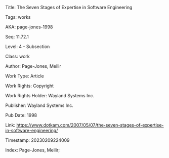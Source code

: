 Title:  The Seven Stages of Expertise in Software Engineering

Tags:   works

AKA:    page-jones-1998

Seq:    11.72.1

Level:  4 - Subsection

Class:  work

Author: Page-Jones, Meilir

Work Type: Article

Work Rights: Copyright

Work Rights Holder: Wayland Systems Inc.

Publisher: Wayland Systems Inc.

Pub Date: 1998

Link:   https://www.dotkam.com/2007/05/07/the-seven-stages-of-expertise-in-software-engineering/

Timestamp: 20230209224009

Index:  Page-Jones, Meilir; 
